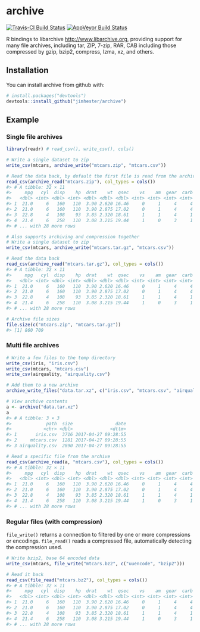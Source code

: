 
<!-- README.md is generated from README.Rmd. Please edit that file -->
archive
=======

[![Travis-CI Build Status](https://travis-ci.org/jimhester/archive.svg?branch=master)](https://travis-ci.org/jimhester/archive) [![AppVeyor Build Status](https://ci.appveyor.com/api/projects/status/github/jimhester/archive?branch=master&svg=true)](https://ci.appveyor.com/project/jimhester/archive)

R bindings to libarchive <http://www.libarchive.org>, providing support for many file archives, including tar, ZIP, 7-zip, RAR, CAB including those compressed by gzip, bzip2, compress, lzma, xz, and others.

Installation
------------

You can install archive from github with:

``` r
# install.packages("devtools")
devtools::install_github("jimhester/archive")
```

Example
-------

### Single file archives

``` r
library(readr) # read_csv(), write_csv(), cols()

# Write a single dataset to zip
write_csv(mtcars, archive_write("mtcars.zip", "mtcars.csv"))

# Read the data back, by default the first file is read from the archive.
read_csv(archive_read("mtcars.zip"), col_types = cols())
#> # A tibble: 32 × 11
#>     mpg   cyl  disp    hp  drat    wt  qsec    vs    am  gear  carb
#>   <dbl> <int> <dbl> <int> <dbl> <dbl> <dbl> <int> <int> <int> <int>
#> 1  21.0     6   160   110  3.90 2.620 16.46     0     1     4     4
#> 2  21.0     6   160   110  3.90 2.875 17.02     0     1     4     4
#> 3  22.8     4   108    93  3.85 2.320 18.61     1     1     4     1
#> 4  21.4     6   258   110  3.08 3.215 19.44     1     0     3     1
#> # ... with 28 more rows

# Also supports archiving and compression together
# Write a single dataset to zip
write_csv(mtcars, archive_write("mtcars.tar.gz", "mtcars.csv"))

# Read the data back
read_csv(archive_read("mtcars.tar.gz"), col_types = cols())
#> # A tibble: 32 × 11
#>     mpg   cyl  disp    hp  drat    wt  qsec    vs    am  gear  carb
#>   <dbl> <int> <dbl> <int> <dbl> <dbl> <dbl> <int> <int> <int> <int>
#> 1  21.0     6   160   110  3.90 2.620 16.46     0     1     4     4
#> 2  21.0     6   160   110  3.90 2.875 17.02     0     1     4     4
#> 3  22.8     4   108    93  3.85 2.320 18.61     1     1     4     1
#> 4  21.4     6   258   110  3.08 3.215 19.44     1     0     3     1
#> # ... with 28 more rows

# Archive file sizes
file.size(c("mtcars.zip", "mtcars.tar.gz"))
#> [1] 860 709
```

### Multi file archives

``` r
# Write a few files to the temp directory
write_csv(iris, "iris.csv")
write_csv(mtcars, "mtcars.csv")
write_csv(airquality, "airquality.csv")

# Add them to a new archive
archive_write_files("data.tar.xz", c("iris.csv", "mtcars.csv", "airquality.csv"))

# View archive contents
a <- archive("data.tar.xz")
a
#> # A tibble: 3 × 3
#>             path  size                date
#>            <chr> <dbl>              <dttm>
#> 1       iris.csv  3716 2017-04-27 09:28:55
#> 2     mtcars.csv  1281 2017-04-27 09:28:55
#> 3 airquality.csv  2890 2017-04-27 09:28:55

# Read a specific file from the archive
read_csv(archive_read(a, "mtcars.csv"), col_types = cols())
#> # A tibble: 32 × 11
#>     mpg   cyl  disp    hp  drat    wt  qsec    vs    am  gear  carb
#>   <dbl> <int> <dbl> <int> <dbl> <dbl> <dbl> <int> <int> <int> <int>
#> 1  21.0     6   160   110  3.90 2.620 16.46     0     1     4     4
#> 2  21.0     6   160   110  3.90 2.875 17.02     0     1     4     4
#> 3  22.8     4   108    93  3.85 2.320 18.61     1     1     4     1
#> 4  21.4     6   258   110  3.08 3.215 19.44     1     0     3     1
#> # ... with 28 more rows
```

### Regular files (with compression)

`file_write()` returns a connection to filtered by one or more compressions or encodings. `file_read()` reads a compressed file, automatically detecting the compression used.

``` r
# Write bzip2, base 64 encoded data
write_csv(mtcars, file_write("mtcars.bz2", c("uuencode", "bzip2")))

# Read it back
read_csv(file_read("mtcars.bz2"), col_types = cols())
#> # A tibble: 32 × 11
#>     mpg   cyl  disp    hp  drat    wt  qsec    vs    am  gear  carb
#>   <dbl> <int> <dbl> <int> <dbl> <dbl> <dbl> <int> <int> <int> <int>
#> 1  21.0     6   160   110  3.90 2.620 16.46     0     1     4     4
#> 2  21.0     6   160   110  3.90 2.875 17.02     0     1     4     4
#> 3  22.8     4   108    93  3.85 2.320 18.61     1     1     4     1
#> 4  21.4     6   258   110  3.08 3.215 19.44     1     0     3     1
#> # ... with 28 more rows
```
